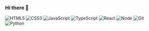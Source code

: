 ### Hi there 👋

<!--
**hhw12409/hhw12409** is a ✨ _special_ ✨ repository because its `README.md` (this file) appears on your GitHub profile.

Here are some ideas to get you started:

- 🔭 I’m currently working on ...
- 🌱 I’m currently learning ...
- 👯 I’m looking to collaborate on ...
- 🤔 I’m looking for help with ...
- 💬 Ask me about ...
- 📫 How to reach me: ...
- 😄 Pronouns: ...
- ⚡ Fun fact: ...
-->

![HTML5](https://img.shields.io/badge/-HTML5-F05032?style=for-the-badge&logo=html5&logoColor=ffffff)
![CSS3](https://img.shields.io/badge/-CSS3-007ACC?style=for-the-badge&logo=css3)
![JavaScript](https://img.shields.io/badge/-JavaScript-%23F7DF1C?style=for-the-badge&logo=javascript&logoColor=000000&labelColor=%23F7DF1C&color=%23FFCE5A)
![TypeScript](https://img.shields.io/badge/-TypeScript-007ACC?style=for-the-badge&logo=typescript&logoColor=white)
![React](https://img.shields.io/badge/-React-222222?style=for-the-badge&logo=react)
![Node](https://img.shields.io/badge/-Nodejs-43853d?style=for-the-badge&logo=Node.js&logoColor=white)
![Git](https://img.shields.io/badge/-Git-F05032?style=for-the-badge&logo=git&logoColor=ffffff)
![Python](https://img.shields.io/badge/Python-3776AB.svg?&style=for-the-badge&logo=Python&logoColor=white"/)
